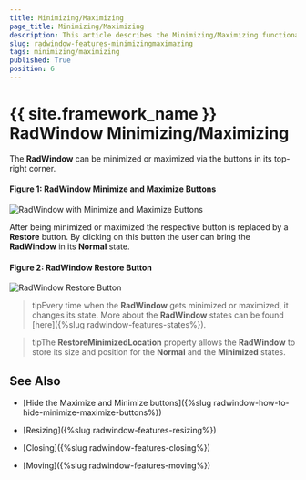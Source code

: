 ```yaml
---
title: Minimizing/Maximizing
page_title: Minimizing/Maximizing
description: This article describes the Minimizing/Maximizing functionality of the RadWindow.
slug: radwindow-features-minimizingmaximazing
tags: minimizing/maximizing
published: True
position: 6
---
```


# {{ site.framework_name }} RadWindow Minimizing/Maximizing

The __RadWindow__ can be minimized or maximized via the buttons in its top-right corner.

#### __Figure 1: RadWindow Minimize and Maximize Buttons__
![RadWindow with Minimize and Maximize Buttons](images/RadWindow_Minimize_Maximize_01.png)

After being minimized or maximized the respective button is replaced by a __Restore__ button. By clicking on this button the user can bring the __RadWindow__ in its __Normal__ state.

#### __Figure 2: RadWindow Restore Button__
![RadWindow Restore Button](images/RadWindow_Minimize_Maximize_02.png)

>tipEvery time when the __RadWindow__ gets minimized or maximized, it changes its state. More about the __RadWindow__ states can be found [here]({%slug radwindow-features-states%}).

>tipThe __RestoreMinimizedLocation__ property allows the __RadWindow__ to store its size and position for the __Normal__ and the __Minimized__ states.

## See Also

 * [Hide the Maximize and Minimize buttons]({%slug radwindow-how-to-hide-minimize-maximize-buttons%})

 * [Resizing]({%slug radwindow-features-resizing%})

 * [Closing]({%slug radwindow-features-closing%})

 * [Moving]({%slug radwindow-features-moving%})
